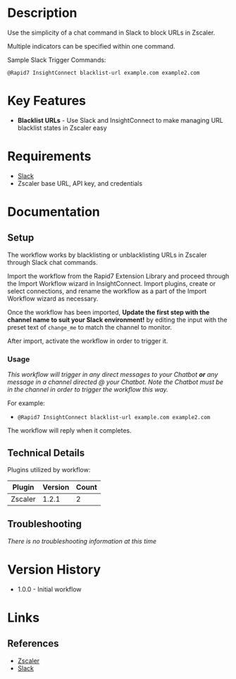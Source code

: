 # Description

Use the simplicity of a chat command in Slack to block URLs in Zscaler.

Multiple indicators can be specified within one command.

Sample Slack Trigger Commands:

`@Rapid7 InsightConnect blacklist-url example.com example2.com`

# Key Features

* **Blacklist URLs** - Use Slack and InsightConnect to make managing URL blacklist states in Zscaler easy

# Requirements

* [Slack](https://insightconnect.help.rapid7.com/docs/chatops-step)
* Zscaler base URL, API key, and credentials

# Documentation

## Setup

The workflow works by blacklisting or unblacklisting URLs in Zscaler through Slack chat commands.

Import the workflow from the Rapid7 Extension Library and proceed through the Import Workflow wizard in InsightConnect. Import plugins, create or select connections, and rename the workflow as a part of the Import Workflow wizard as necessary.

Once the workflow has been imported, **Update the first step with the channel name to suit your Slack environment!** by editing the input with the preset text of `change_me` to match the channel to monitor.

After import, activate the workflow in order to trigger it.

### Usage

*This workflow will trigger in any direct messages to your Chatbot **or** any message in a channel directed @ your Chatbot. Note the Chatbot must be in the channel in order to trigger the workflow this way.*

For example:
* `@Rapid7 InsightConnect blacklist-url example.com example2.com`

The workflow will reply when it completes.

## Technical Details

Plugins utilized by workflow:

|Plugin|Version|Count|
|----|----|--------|
|Zscaler|1.2.1|2|

## Troubleshooting

_There is no troubleshooting information at this time_

# Version History

* 1.0.0 - Initial workflow

# Links

## References

* [Zscaler](https://www.zscaler.com/)
* [Slack](https://slack.com)

